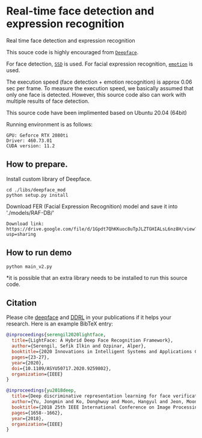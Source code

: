 # Real-time face detection and expression recognition
Real time face detection and expression recognition

This souce code is highly encouraged from [`Deepface`](https://github.com/serengil/deepface).

For face detection, [`SSD`](https://sefiks.com/2020/08/25/deep-face-detection-with-opencv-in-python/) is used.
For facial expression recognition, [`emotion`](https://sefiks.com/2018/01/01/facial-expression-recognition-with-keras/) is used.

The execution speed (face detection + emotion recognition) is approx 0.06 sec per frame. To measure the execution speed, we basically assumed that only one face is detected. However, this source code also can work with multiple results of face detection.

This source code have been implimented based on Ubuntu 20.04 (64bit)


Running environment is as follows:
```
GPU: Geforce RTX 2080ti
Driver: 460.73.01
CUDA version: 11.2
```

## How to prepare.
Install custom library of Deepface.
```
cd ./libs/deepface_mod
python setup.py install
```

Download FER (Facial Expression Recognition) model and save it into './models/RAF-DB/'
```
Download link: https://drive.google.com/file/d/1Gpdt7QhKKuoc8uTpJLZTGHIALsL6nz8H/view?usp=sharing
```

## How to run demo
```
python main_v2.py
```
*it is possible that an extra library needs to be installed to run this source code.

## Citation

Please cite [deepface](https://ieeexplore.ieee.org/document/9259802) and [DDRL](https://ieeexplore.ieee.org/abstract/document/8451494) in your publications if it helps your research. Here is an example BibTeX entry:

```BibTeX
@inproceedings{serengil2020lightface,
  title={LightFace: A Hybrid Deep Face Recognition Framework},
  author={Serengil, Sefik Ilkin and Ozpinar, Alper},
  booktitle={2020 Innovations in Intelligent Systems and Applications Conference (ASYU)},
  pages={23-27},
  year={2020},
  doi={10.1109/ASYU50717.2020.9259802},
  organization={IEEE}
}
```

```BibTeX
@inproceedings{yu2018deep,
  title={Deep discriminative representation learning for face verification and person re-identification on unconstrained condition},
  author={Yu, Jongmin and Ko, Donghwuy and Moon, Hangyul and Jeon, Moongu},
  booktitle={2018 25th IEEE International Conference on Image Processing (ICIP)},
  pages={1658--1662},
  year={2018},
  organization={IEEE}
}
```
